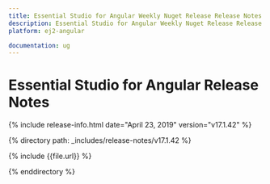```yaml
---
title: Essential Studio for Angular Weekly Nuget Release Release Notes  
description: Essential Studio for Angular Weekly Nuget Release Release Notes  
platform: ej2-angular

documentation: ug
---
```


# Essential Studio for  Angular  Release Notes  

{% include release-info.html date="April 23, 2019"   version="v17.1.42"  %} 

{% directory path: _includes/release-notes/v17.1.42 %}

{% include {{file.url}} %}

{% enddirectory %}
